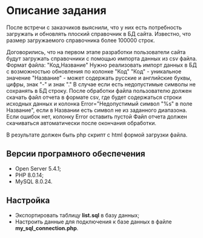 # Описание задания

После встречи с заказчиков выяснили, что у них есть потребность загружать и обновлять плоский справочник в БД сайта. 
Известно, что размер загружаемого справочника более 100000 строк.

Договорились, что на первом этапе разработки пользователи сайта будут загружать справочники с помощью импорта данных из csv файла. Формат файла: "Код,Название"
Нужно реализовать импорт данных в БД с возможностью обновления по колонке "Код" 
"Код" - уникальное значение
"Название" - может содержать русские и английские буквы, цифры, знак "-" и знак "." В случае если есть недопустимые символы не сохранять в БД строку.
После обработки файла пользователю должен скачать файл отчета в формате csv, где будет содержаться строки исходных данных и колонка Error="Недопустимый символ "%s" в поле Название", если в Названии есть символ не из заданного диапазона. Если ошибок нет, колонку Error оставить пустой
Файл отчета должен скачиваться автоматически после окончания обработки.

В результате должен быть php скрипт с html формой загрузки файла.

## Версии програмного обеспечения

- Open Server 5.4.1;
- PHP 8.0.14;
- MySQL 8.0.24.

## Настройка

- Экспортировать таблицу **list.sql** в базу данных;
- Настроить данные для подключения к базе данных в файле **my_sql_connection.php**.
